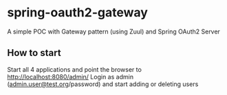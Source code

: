 # spring-oauth2-gateway

A simple POC with Gateway pattern (using Zuul) and Spring OAuth2 Server


## How to start

Start all 4 applications and point the browser to [http://localhost:8080/admin/](http://localhost:8080/admin/) 
Login as admin (admin.user@test.org/password) and start adding or deleting users

